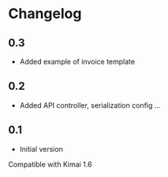 # Changelog

## 0.3 

- Added example of invoice template

## 0.2

- Added API controller, serialization config ...
 
## 0.1 

- Initial version
  
Compatible with Kimai 1.6
